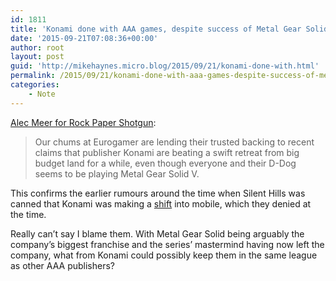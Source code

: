 ```yaml
---
id: 1811
title: 'Konami done with AAA games, despite success of Metal Gear Solid V'
date: '2015-09-21T07:08:36+00:00'
author: root
layout: post
guid: 'http://mikehaynes.micro.blog/2015/09/21/konami-done-with.html'
permalink: /2015/09/21/konami-done-with-aaa-games-despite-success-of-metal-gear-solid-v/
categories:
    - Note
---
```


[Alec Meer for Rock Paper Shotgun](https://www.rockpapershotgun.com/2015/09/18/mgs-vi):

> Our chums at Eurogamer are lending their trusted backing to recent claims that publisher Konami are beating a swift retreat from big budget land for a while, even though everyone and their D-Dog seems to be playing Metal Gear Solid V.

This confirms the earlier rumours around the time when Silent Hills was canned that Konami was making a [shift](http://www.neogaf.com/forum/showthread.php?t=1046059) into mobile, which they denied at the time.

Really can’t say I blame them. With Metal Gear Solid being arguably the company’s biggest franchise and the series’ mastermind having now left the company, what from Konami could possibly keep them in the same league as other AAA publishers?